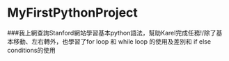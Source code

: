 # MyFirstPythonProject
###我上網查詢Stanford網站學習基本python語法，幫助Karel完成任務!/除了基本移動、左右轉外，也學習了for loop 和 while loop 的使用及差別和 if else conditions的使用






